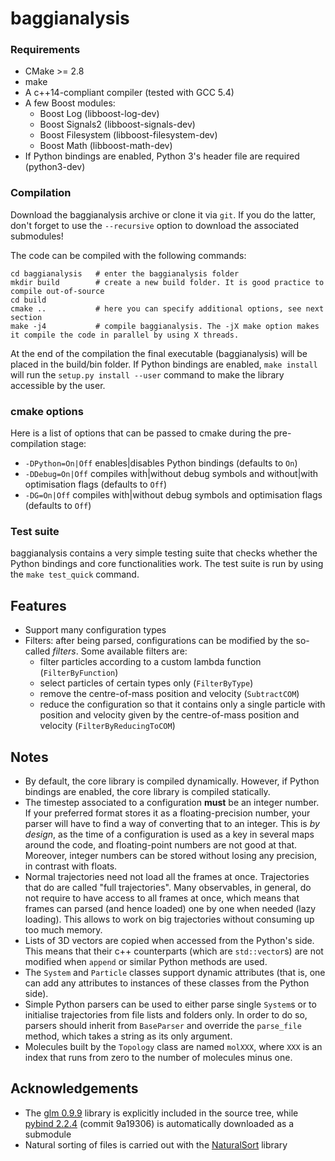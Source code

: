 # baggianalysis

### Requirements

* CMake >= 2.8
* make
* A c++14-compliant compiler (tested with GCC 5.4)
* A few Boost modules:
    * Boost Log (libboost-log-dev) 
    * Boost Signals2 (libboost-signals-dev)
    * Boost Filesystem (libboost-filesystem-dev)
    * Boost Math (libboost-math-dev)
* If Python bindings are enabled, Python 3's header file are required (python3-dev)

### Compilation

Download the baggianalysis archive or clone it via `git`. If you do the latter, don't forget to use the `--recursive` option to download the associated submodules! 

The code can be compiled with the following commands:

	cd baggianalysis   # enter the baggianalysis folder
	mkdir build        # create a new build folder. It is good practice to compile out-of-source
	cd build
	cmake ..           # here you can specify additional options, see next section
	make -j4           # compile baggianalysis. The -jX make option makes it compile the code in parallel by using X threads.

At the end of the compilation the final executable (baggianalysis) will be placed in the build/bin folder. If Python bindings are enabled, `make install` will run the `setup.py install --user` command to make the library accessible by the user.

### cmake options

Here is a list of options that can be passed to cmake during the pre-compilation stage:

* `-DPython=On|Off` enables|disables Python bindings (defaults to `On`)
* `-DDebug=On|Off` compiles with|without debug symbols and without|with optimisation flags (defaults to `Off`)
* `-DG=On|Off` compiles with|without debug symbols and optimisation flags (defaults to `Off`)

### Test suite

baggianalysis contains a very simple testing suite that checks whether the Python bindings and core functionalities work. The test suite is run by using the `make test_quick` command. 

## Features

* Support many configuration types
* Filters: after being parsed, configurations can be modified by the so-called *filters*. Some available filters are:
	* filter particles according to a custom lambda function (`FilterByFunction`)
	* select particles of certain types only (`FilterByType`)
	* remove the centre-of-mass position and velocity (`SubtractCOM`)
	* reduce the configuration so that it contains only a single particle with position and velocity given by the centre-of-mass position and velocity (`FilterByReducingToCOM`)

## Notes

* By default, the core library is compiled dynamically. However, if Python bindings are enabled, the core library is compiled statically.
* The timestep associated to a configuration **must** be an integer number. If your preferred format stores it as a floating-precision number, your parser will have to find a way of converting that to an integer. This is *by design*, as the time of a configuration is used as a key in several maps around the code, and floating-point numbers are not good at that. Moreover, integer numbers can be stored without losing any precision, in contrast with floats.
* Normal trajectories need not load all the frames at once. Trajectories that do are called "full trajectories". Many observables, in general, do not require to have access to all frames at once, which means that frames can parsed (and hence loaded) one by one when needed (lazy loading). This allows to work on big trajectories without consuming up too much memory.
* Lists of 3D vectors are copied when accessed from the Python's side. This means that their c++ counterparts (which are `std::vector`s) are not modified when `append` or similar Python methods are used.
* The `System` and `Particle` classes support dynamic attributes (that is, one can add any attributes to instances of these classes from the Python side).
* Simple Python parsers can be used to either parse single `System`s or to initialise trajectories from file lists and folders only. In order to do so, parsers should inherit from `BaseParser` and override the `parse_file` method, which takes a string as its only argument.
* Molecules built by the `Topology` class are named `molXXX`, where `XXX` is an index that runs from zero to the number of molecules minus one.

## Acknowledgements

* The [glm 0.9.9](https://glm.g-truc.net/0.9.9/index.html) library is explicitly included in the source tree, while [pybind 2.2.4](https://github.com/pybind/pybind11) (commit 9a19306) is automatically downloaded as a submodule
* Natural sorting of files is carried out with the [NaturalSort](https://github.com/scopeInfinity/NaturalSort) library
